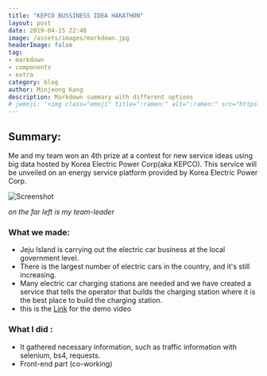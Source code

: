 ```yaml
---
title: "KEPCO BUSSINESS IDEA HAKATHON"
layout: post
date: 2019-04-15 22:48
image: /assets/images/markdown.jpg
headerImage: false
tag:
- markdown
- components
- extra
category: blog
author: Minjeong Kang
description: Markdown summary with different options
# jemoji: '<img class="emoji" title=":ramen:" alt=":ramen:" src="https://assets.github.com/images/icons/emoji/unicode/1f35c.png" height="20" width="20" align="absmiddle">'
---
```


## Summary:

Me and my team won an 4th prize at a contest for new service ideas using big data hosted by Korea Electric Power Corp(aka KEPCO). This service will be unveiled on an energy service platform provided by Korea Electric Power Corp.

![Screenshot](http://www.epj.co.kr/news/photo/201904/21743_31865_620.jpg)

_on the far left is my team-leader_

### What we made:
* Jeju Island is carrying out the electric car business at the local government level.
* There is the largest number of electric cars in the country, and it's still increasing.
* Many electric car charging stations are needed and we have created a service that tells the operator that builds the charging station where it is the best place to build the charging station.
* this is the [Link](https://drive.google.com/file/d/1azvD9htj1qGPBiuBLzmcvRW9UNPKNW04/view?usp=sharing) for the demo video

### What I did :
* It gathered necessary information, such as traffic information with selenium, bs4, requests.
* Front-end part (co-working)
